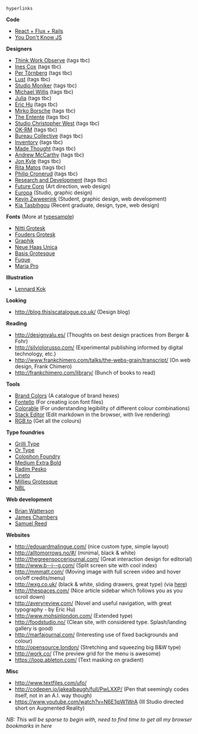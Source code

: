 ```
hyperlinks
```

__Code__
- [React + Flux + Rails](https://fancypixel.github.io/blog/2015/01/28/react-plus-flux-backed-by-rails-api/)
- [You Don't Know JS](https://github.com/getify/You-Dont-Know-JS)

__Designers__
- [Think Work Observe](http://t-wo.it/category/dashboard/) (tags tbc)
- [Ines Cox](http://inescox.com/) (tags tbc)
- [Per Törnberg](http://pertornberg.com/) (tags tbc)
- [Lust](http://lust.nl/) (tags tbc)
- [Studio Moniker](http://studiomoniker.com/) (tags tbc)
- [Michael Willis](http://mwillis.eu/) (tags tbc)
- [Julia](http://www.julia.uk.com/) (tags tbc)
- [Eric Hu](http://erichu.info/) (tags tbc)
- [Mirko Borsche](http://mirkoborsche.com/) (tags tbc)
- [The Entente](http://www.the-entente.org/) (tags tbc)
- [Studio Christopher West](http://www.christopherwest.se/) (tags tbc)
- [OK-RM](http://www.ok-rm.co.uk/) (tags tbc)
- [Bureau Collective](http://www.bureaucollective.ch/) (tags tbc)
- [Inventory](http://inventorystudio.co.uk/) (tags tbc)
- [Made Thought](http://www.madethought.com/) (tags tbc)
- [Andrew McCarthy](http://andrevv.com/) (tags tbc)
- [Jon Kyle](http://jon-kyle.com/) (tags tbc)
- [Rita Matos](http://cargocollective.com/aritamatos) (tags tbc)
- [Philip Cronerud](http://philipcronerud.com/) (tags tbc)
- [Research and Development](http://www.researchanddevelopment.se/) (tags tbc)
- [Future Corp](http://marckremers.com/) (Art direction, web design)
- [Europa](http://europaeuropa.co.uk/) (Studio, graphic design)
- [Kevin Zwweerink](http://kevinzweerink.com/) (Student, graphic design, web development)
- [Kia Tasbihgou](http://www.kiatas.me/) (Recent graduate, design, type, web design)

__Fonts__ (More at [typesample](http://www.typesample.com/moreguppy))
- [Nitti Grotesk](http://www.webtype.com/font/nitti-grotesk-family/)
- [Fouders Grotesk](https://klim.co.nz/retail-fonts/founders-grotesk/)
- [Graphik](https://commercialtype.com/typefaces/graphik/graphik/regular)
- [Neue Haas Unica](http://www.monotype.com/libraries/neue-haas-unica/)
- [Basis Grotesque](http://www.colophon-foundry.org/fonts/basis-grotesque/bold)
- [Fugue](http://www.radimpesko.com/fonts/fugue)
- [Maria Pro](http://www.philbaber.com/philbaber/maria/)

__Illustration__
- [Lennard Kok](http://www.lennardkok.com/)

__Looking__
- http://blog.thisiscatalogue.co.uk/ (Design blog)

__Reading__
- http://designvalu.es/ (Thoughts on best design practices from Berger & Fohr)
- http://silviolorusso.com/ (Experimental publishing informed by digital technology, etc.)
- http://www.frankchimero.com/talks/the-webs-grain/transcript/ (On web design, Frank Chimero)
- http://frankchimero.com/library/ (Bunch of books to read)

__Tools__
- [Brand Colors](http://brandcolors.net/) (A catalogue of brand hexes)
- [Fontello](http://fontello.com/) (For creating icon font files)
- [Colorable](http://jxnblk.com/colorable/) (For understanding legibility of different colour combinations)
- [Stack Editor](https://stackedit.io/) (Edit markdown in the browser, with live rendering)
- [RGB.to](http://rgb.to/) (Get all the colours)

__Type foundries__
- [Grilli Type](http://grillitype.com/)
- [Or Type](http://www.ortype.is/)
- [Colophon Foundry](http://www.colophon-foundry.org/)
- [Medium Extra Bold](http://mediumextrabold.com/)
- [Radim Pesko](http://www.radimpesko.com/)
- [Lineto](http://lineto.com/)
- [Millieu Grotesque](http://www.milieugrotesque.com/)
- [NBL](http://neubauladen.com/)

__Web development__
- [Brian Watterson](http://brianwatterson.com/)
- [James Chambers](http://jameschambers.co)
- [Samuel Reed](http://strml.net/)

__Websites__
- http://edouardmalingue.com/ (nice custom type, simple layout)
- http://alltomorrows.no/#/ (minimal, black & white)
- http://thegreensoccerjournal.com/ (Great interaction design for editorial)
- http://www.b--i--g.com/ (Split screen site with cool index)
- http://mmmatt.com/ (Moving image with full screen video and hover on/off credits/menu)
- http://wxg.co.uk/ (black & white, sliding drawers, great type) (via [here](http://hoverstat.es/posts/wxg-2015))
- http://thespaces.com/ (Nice article sidebar which follows you as you scroll down)
- http://averyreview.com/ (Novel and useful navigation, with great typography - by Eric Hu)
- http://www.mohsinlondon.com/ (Extended type)
- http://foodstudio.no/ (Clean site, with considered type. Splash/landing gallery is good)
- http://marfajournal.com/ (Interesting use of fixed backgrounds and colour)
- http://opensource.london/ (Stretching and squeezing big B&W type)
- http://work.co/ (The preview grid for the menu is awesome)
- https://loop.ableton.com/ (Text masking on gradient)

__Misc__
- http://www.textfiles.com/ufo/
- http://codepen.io/jakealbaugh/full/PwLXXP/ (Pen that seemingly codes itself, not in an A.I. way though)
- https://www.youtube.com/watch?v=N6E1ipW1WrA (Ill Studio directed short on Augmented Reality)

_NB: This will be sparse to begin with, need to find time to get all my browser bookmarks in here_
